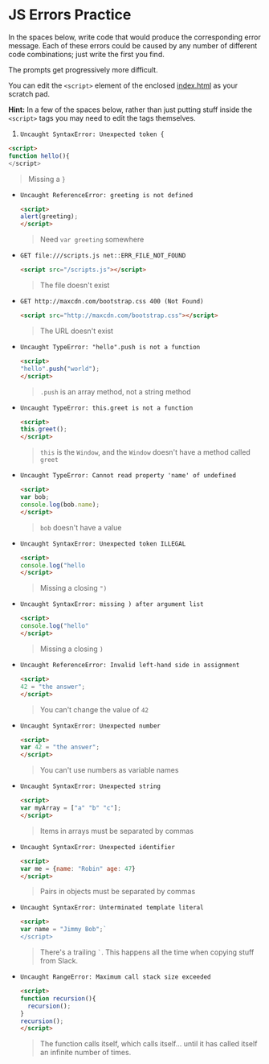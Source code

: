 # JS Errors Practice

In the spaces below, write code that would produce the corresponding error message. Each of these errors could be caused by any number of different code combinations; just write the first you find.

The prompts get progressively more difficult. 

You can edit the `<script>` element of the enclosed [index.html](./index.html) as your scratch pad.

**Hint:** In a few of the spaces below, rather than just putting stuff inside the `<script>` tags you may need to edit the tags themselves.

1. `Uncaught SyntaxError: Unexpected token {`
  ```html
  <script>
  function hello(){
  </script>
  ```
  > Missing a `}`

- `Uncaught ReferenceError: greeting is not defined`
  ```html
  <script>
  alert(greeting);
  </script>
  ```
  > Need `var greeting` somewhere

- `GET file:///scripts.js net::ERR_FILE_NOT_FOUND`
  ```html
  <script src="/scripts.js"></script>
  ```
  > The file doesn't exist

- `GET http://maxcdn.com/bootstrap.css 400 (Not Found)`
  ```html
  <script src="http://maxcdn.com/bootstrap.css"></script>
  ```
  > The URL doesn't exist

- `Uncaught TypeError: "hello".push is not a function`
  ```html
  <script>
  "hello".push("world");
  </script>
  ```
  > `.push` is an array method, not a string method

- `Uncaught TypeError: this.greet is not a function`
  ```html
  <script>
  this.greet();
  </script>
  ```
  > `this` is the `Window`, and the `Window` doesn't have a method called `greet`

- `Uncaught TypeError: Cannot read property 'name' of undefined`
  ```html
  <script>
  var bob;
  console.log(bob.name);
  </script>
  ```
  > `bob` doesn't have a value

- `Uncaught SyntaxError: Unexpected token ILLEGAL`
  ```html
  <script>
  console.log("hello
  </script>
  ```
  > Missing a closing `")`

- `Uncaught SyntaxError: missing ) after argument list`
  ```html
  <script>
  console.log("hello"
  </script>
  ```
  > Missing a closing `)`

- `Uncaught ReferenceError: Invalid left-hand side in assignment`
  ```html
  <script>
  42 = "the answer";
  </script>
  ```
  > You can't change the value of `42`

- `Uncaught SyntaxError: Unexpected number`
  ```html
  <script>
  var 42 = "the answer";
  </script>
  ```
  > You can't use numbers as variable names

- `Uncaught SyntaxError: Unexpected string`
  ```html
  <script>
  var myArray = ["a" "b" "c"];
  </script>
  ```
  > Items in arrays must be separated by commas

- `Uncaught SyntaxError: Unexpected identifier`
  ```html
  <script>
  var me = {name: "Robin" age: 47}
  </script>
  ```
  > Pairs in objects must be separated by commas

- `Uncaught SyntaxError: Unterminated template literal`
  ```html
  <script>
  var name = "Jimmy Bob";`
  </script>
  ```
  > There's a trailing `` ` ``. This happens all the time when copying stuff from Slack.

- `Uncaught RangeError: Maximum call stack size exceeded`
  ```html
  <script>
  function recursion(){
    recursion();
  }
  recursion();
  </script>
  ```
  > The function calls itself, which calls itself... until it has called itself an infinite number of times.


